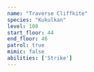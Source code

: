```yaml
---
name: "Traverse Cliffkite"
species: "Kukulkan"
level: 100
start_floor: 44
end_floor: 46
patrol: true
mimic: false
abilities: ['Strike']
---
```

